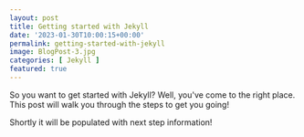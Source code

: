 ```yaml
---
layout: post
title: Getting started with Jekyll
date: '2023-01-30T10:00:15+00:00'
permalink: getting-started-with-jekyll
image: BlogPost-3.jpg
categories: [ Jekyll ]
featured: true
---
```


So you want to get started with Jekyll? Well, you've come to the right place. This post will walk you through the steps to get you going!

Shortly it will be populated with next step information!

